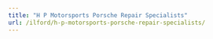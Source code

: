 ```yaml
---
title: "H P Motorsports Porsche Repair Specialists"
url: /ilford/h-p-motorsports-porsche-repair-specialists/
---
```

